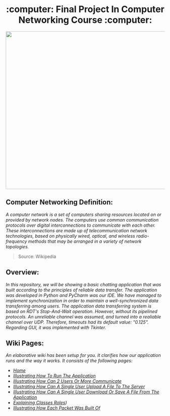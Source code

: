 <h1 align="center">:computer: Final Project In Computer Networking Course :computer:</h1>
<p align="center">
 <img
src="https://user-images.githubusercontent.com/101502571/158055673-3580c170-2e76-4b16-b09e-c4eb63afe261.PNG" width="770" height="500"
      >
 </p>
 
## Computer Networking Definition:
_A computer network is a set of computers sharing resources located on or provided by network nodes. The computers use common communication protocols over digital interconnections to communicate with each other. These interconnections are made up of telecommunication network technologies, based on physically wired, optical, and wireless radio-frequency methods that may be arranged in a variety of network topologies._
 > Source: Wikipedia

## Overview:
  _In this repository, we will be showing a basic chatting application that was built according to the principles of reliable data transfer.
  The application was developed in Python and PyCharm was our IDE. We have managed to implement synchronization in order to maintain a well-synchronized data transferring among users. The application data transferring system is based on RDT's Stop-And-Wait operation. However, without its pipelined protocols. An unreliable channel was assumed, and turned into a realiable channel over UDP. Therefore, timeouts had its default value: "0.125". Regarding GUI, it was implemented with Tkinter._
  
## Wiki Pages:
  _An elaborative wiki has been setup for you. It clarifies how our application runs and the way it works.
  It consists of the following pages:_
- _[Home](https://github.com/itsamaso/CN_Final_Project/wiki)_
- _[Illustrating How To Run The Application](https://github.com/itsamaso/CN_Final_Project/wiki/Illustrating-How-To-Run-The-Application)_
- _[Illustrating How Can 2 Users Or More Communicate](https://github.com/itsamaso/CN_Final_Project/wiki/Illustrating-How-Can-2-Users-Communicate)_
- _[Illustrating How Can A Single User Upload A File To The Server](https://github.com/itsamaso/CN_Final_Project/wiki/Illustrating-How-Can-A-Single-User-Upload-A-File-To-The-Server)_
- _[Illustrating How Can A Single User Download Or Save A File From The Application](https://github.com/itsamaso/CN_Final_Project/wiki/Illustrating-How-Can-A-Single-User-Download-Or-Save-A-File-From-The-Application)_
- _[Explaining Classes Roles](https://github.com/itsamaso/CN_Final_Project/wiki/Explaining-Classes-Roles))_
- _[Illustrating How Each Packet Was Built Of](https://github.com/itsamaso/CN_Final_Project/wiki/Illustrating-How-Each-Packet-Was-Built-Of)_
